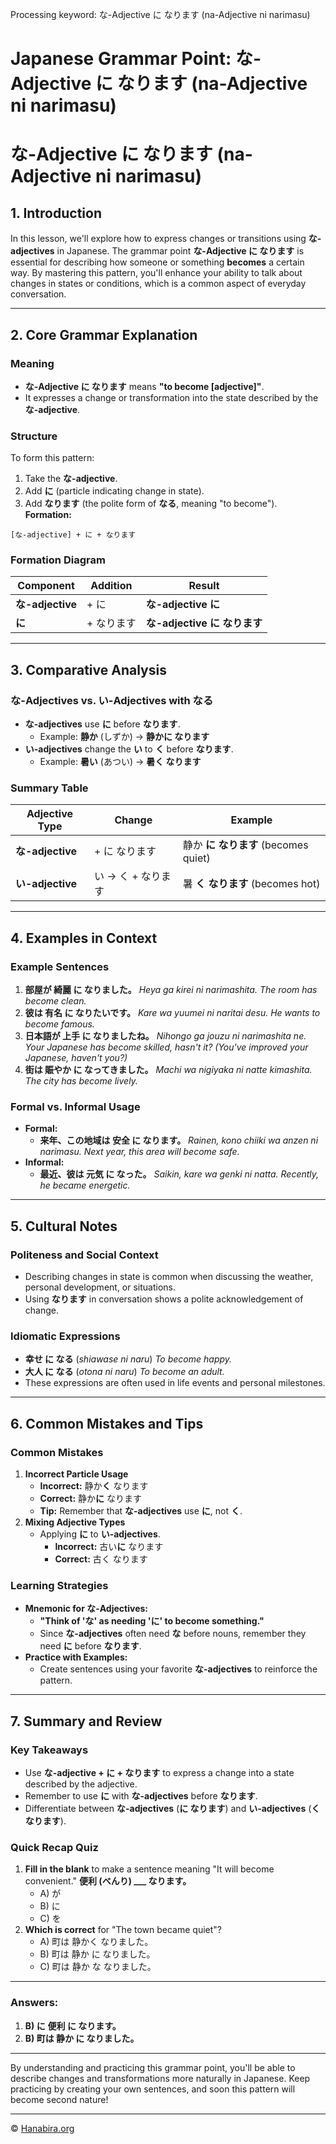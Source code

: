 Processing keyword: な-Adjective に なります (na-Adjective ni narimasu)
# Japanese Grammar Point: な-Adjective に なります (na-Adjective ni narimasu)
# な-Adjective に なります (na-Adjective ni narimasu)
## 1. Introduction
In this lesson, we'll explore how to express changes or transitions using **な-adjectives** in Japanese. The grammar point **な-Adjective に なります** is essential for describing how someone or something **becomes** a certain way. By mastering this pattern, you'll enhance your ability to talk about changes in states or conditions, which is a common aspect of everyday conversation.

---
## 2. Core Grammar Explanation
### Meaning
- **な-Adjective に なります** means **"to become [adjective]"**.
- It expresses a change or transformation into the state described by the **な-adjective**.
### Structure
To form this pattern:
1. Take the **な-adjective**.
2. Add **に** (particle indicating change in state).
3. Add **なります** (the polite form of **なる**, meaning "to become").
**Formation:**
```
[な-adjective] + に + なります
```
### Formation Diagram
| Component       | Addition | Result               |
|-----------------|----------|----------------------|
| **な-adjective** | + に     | **な-adjective に**   |
| **に**          | + なります | **な-adjective に なります** |
---
## 3. Comparative Analysis
### な-Adjectives vs. い-Adjectives with なる
- **な-adjectives** use **に** before **なります**.
  - Example: **静か** (しずか) → **静かに なります**
- **い-adjectives** change the **い** to **く** before **なります**.
  - Example: **暑い** (あつい) → **暑く なります**
### Summary Table
| Adjective Type | Change           | Example                      |
|----------------|------------------|------------------------------|
| **な-adjective** | + に なります     | 静か **に なります** (becomes quiet) |
| **い-adjective** | い → く + なります | 暑 **く なります** (becomes hot)     |
---
## 4. Examples in Context
### Example Sentences
1. **部屋が 綺麗 に なりました。**
   *Heya ga kirei ni narimashita.*
   _The room has become clean._
2. **彼は 有名 に なりたいです。**
   *Kare wa yuumei ni naritai desu.*
   _He wants to become famous._
3. **日本語が 上手 に なりましたね。**
   *Nihongo ga jouzu ni narimashita ne.*
   _Your Japanese has become skilled, hasn't it? (You've improved your Japanese, haven't you?)_
4. **街は 賑やか に なってきました。**
   *Machi wa nigiyaka ni natte kimashita.*
   _The city has become lively._
### Formal vs. Informal Usage
- **Formal:**
  - **来年、この地域は 安全 に なります。**
    *Rainen, kono chiiki wa anzen ni narimasu.*
    _Next year, this area will become safe._
- **Informal:**
  - **最近、彼は 元気 に なった。**
    *Saikin, kare wa genki ni natta.*
    _Recently, he became energetic._
---
## 5. Cultural Notes
### Politeness and Social Context
- Describing changes in state is common when discussing the weather, personal development, or situations.
- Using **なります** in conversation shows a polite acknowledgement of change.
### Idiomatic Expressions
- **幸せ に なる** (*shiawase ni naru*)
  _To become happy._
- **大人 に なる** (*otona ni naru*)
  _To become an adult._
- These expressions are often used in life events and personal milestones.
---
## 6. Common Mistakes and Tips
### Common Mistakes
1. **Incorrect Particle Usage**
   - **Incorrect:** 静か**く** なります
   - **Correct:** 静か**に** なります
   - **Tip:** Remember that **な-adjectives** use **に**, not **く**.
2. **Mixing Adjective Types**
   - Applying **に** to **い-adjectives**.
     - **Incorrect:** 古い**に** なります
     - **Correct:** 古く なります
### Learning Strategies
- **Mnemonic for な-Adjectives:**
  - **"Think of 'な' as needing 'に' to become something."**
  - Since **な-adjectives** often need **な** before nouns, remember they need **に** before **なります**.
- **Practice with Examples:**
  - Create sentences using your favorite **な-adjectives** to reinforce the pattern.
---
## 7. Summary and Review
### Key Takeaways
- Use **な-adjective + に + なります** to express a change into a state described by the adjective.
- Remember to use **に** with **な-adjectives** before **なります**.
- Differentiate between **な-adjectives** (**に なります**) and **い-adjectives** (**く なります**).
### Quick Recap Quiz
1. **Fill in the blank** to make a sentence meaning "It will become convenient."
   **便利 (べんり) ___ なります。**
   - A) が
   - B) に
   - C) を
2. **Which is correct** for "The town became quiet"?
   - A) 町は 静かく なりました。
   - B) 町は 静か に なりました。
   - C) 町は 静か な なりました。
---
### Answers:
1. **B) に**
   **便利 に なります。**
2. **B) 町は 静か に なりました。**
---
By understanding and practicing this grammar point, you'll be able to describe changes and transformations more naturally in Japanese. Keep practicing by creating your own sentences, and soon this pattern will become second nature!


---

© [Hanabira.org](https://hanabira.org)
